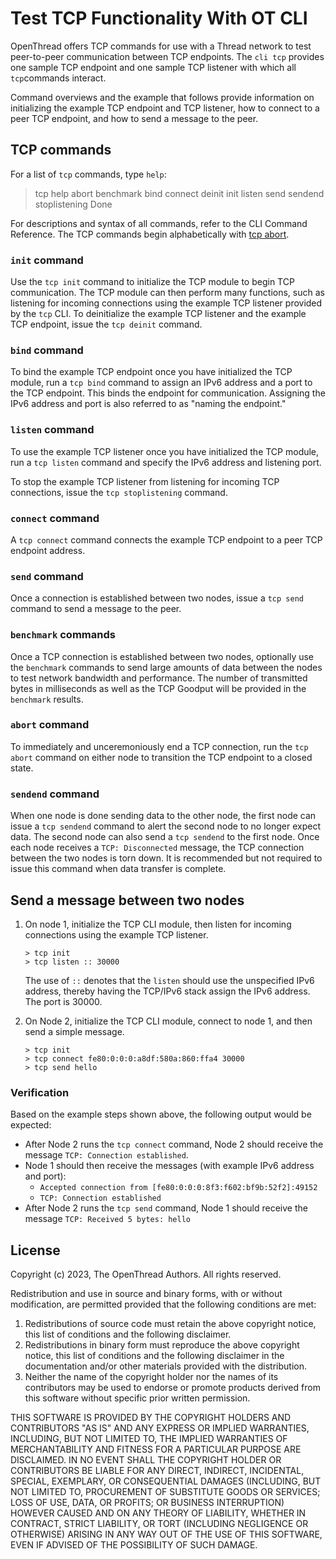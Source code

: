 # Test TCP Functionality With OT CLI

OpenThread offers TCP commands for use with a Thread network to test peer-to-peer
communication between TCP endpoints. The `cli tcp` provides one sample TCP
endpoint and one sample TCP listener with which all `tcp`commands interact.

Command overviews and the example that follows provide information on initializing
the example TCP endpoint and TCP listener, how to connect to a peer TCP endpoint,
and how to send a message to the peer.

## TCP commands

For a list of `tcp` commands, type `help`:

> tcp help
abort
benchmark
bind
connect
deinit
init
listen
send
sendend
stoplistening
Done

For descriptions and syntax of all commands, refer to the CLI Command Reference.
The TCP commands begin alphabetically with
[tcp abort](https://openthread.io/reference/cli/commands#tcp_abort).

### `init` command

Use the `tcp init` command to initialize the TCP module to begin TCP communication.
The TCP module can then perform many functions, such as listening for incoming
connections using the example TCP listener provided by the `tcp` CLI.
To deinitialize the example TCP listener and the example TCP endpoint,
issue the `tcp deinit` command.

### `bind` command

To bind the example TCP endpoint once you have initialized the TCP module,
run a `tcp bind` command to assign an IPv6 address and a port to the TCP endpoint.
This binds the endpoint for communication. Assigning the IPv6 address and port
is also referred to as "naming the endpoint."

### `listen` command 

To use the example TCP listener once you have initialized the TCP module,
run a `tcp listen` command and specify the IPv6 address and listening port.

To stop the example TCP listener from listening for incoming TCP connections,
issue the `tcp stoplistening` command. 

### `connect` command

A `tcp connect` command connects the example TCP endpoint to a peer TCP endpoint address.

### `send` command

Once a connection is established between two nodes, issue a `tcp send` command
to send a message to the peer.

### `benchmark` commands

Once a TCP connection is established between two nodes, optionally use the
`benchmark` commands to send large amounts of data between the nodes to test
network bandwidth and performance. The number of transmitted bytes in milliseconds
as well as the TCP Goodput will be provided in the `benchmark` results.

### `abort` command

To immediately and unceremoniously end a TCP connection, run the `tcp abort`
command on either node to transition the TCP endpoint to a closed state.

### `sendend` command

When one node is done sending data to the other node, the first node can
issue a `tcp sendend` command to alert the second node to no longer expect
data. The second node can also send a `tcp sendend` to the first node.
Once each node receives a `TCP: Disconnected` message, the TCP connection
between the two nodes is torn down. It is recommended but not required to
issue this command when data transfer is complete.

## Send a message between two nodes

1. On node 1, initialize the TCP CLI module, then listen for incoming connections
   using the example TCP listener.

   ```
   > tcp init
   > tcp listen :: 30000
   ```

   The use of `::` denotes that the `listen` should use the unspecified IPv6 address,
   thereby having the TCP/IPv6 stack assign the IPv6 address. The port is 30000.  

1. On Node 2, initialize the TCP CLI module, connect to node 1, and then send a
   simple message. 

   ```
   > tcp init
   > tcp connect fe80:0:0:0:a8df:580a:860:ffa4 30000
   > tcp send hello
   ```
### Verification

Based on the example steps shown above, the following output would be expected:

* After Node 2 runs the `tcp connect` command, Node 2 should receive
  the message `TCP: Connection established`.
* Node 1 should then receive the messages (with example IPv6 address and port):
    * `Accepted connection from [fe80:0:0:0:8f3:f602:bf9b:52f2]:49152`
    * `TCP: Connection established`
*  After Node 2 runs the `tcp send` command, Node 1 should receive
   the message `TCP: Received 5 bytes: hello` 
    
## License

Copyright (c) 2023, The OpenThread Authors.
All rights reserved.

Redistribution and use in source and binary forms, with or without
modification, are permitted provided that the following conditions are met:
1. Redistributions of source code must retain the above copyright
   notice, this list of conditions and the following disclaimer.
2. Redistributions in binary form must reproduce the above copyright
   notice, this list of conditions and the following disclaimer in the
   documentation and/or other materials provided with the distribution.
3. Neither the name of the copyright holder nor the
   names of its contributors may be used to endorse or promote products
   derived from this software without specific prior written permission.

THIS SOFTWARE IS PROVIDED BY THE COPYRIGHT HOLDERS AND CONTRIBUTORS "AS IS"
AND ANY EXPRESS OR IMPLIED WARRANTIES, INCLUDING, BUT NOT LIMITED TO, THE
IMPLIED WARRANTIES OF MERCHANTABILITY AND FITNESS FOR A PARTICULAR PURPOSE
ARE DISCLAIMED. IN NO EVENT SHALL THE COPYRIGHT HOLDER OR CONTRIBUTORS BE
LIABLE FOR ANY DIRECT, INDIRECT, INCIDENTAL, SPECIAL, EXEMPLARY, OR
CONSEQUENTIAL DAMAGES (INCLUDING, BUT NOT LIMITED TO, PROCUREMENT OF
SUBSTITUTE GOODS OR SERVICES; LOSS OF USE, DATA, OR PROFITS; OR BUSINESS
INTERRUPTION) HOWEVER CAUSED AND ON ANY THEORY OF LIABILITY, WHETHER IN
CONTRACT, STRICT LIABILITY, OR TORT (INCLUDING NEGLIGENCE OR OTHERWISE)
ARISING IN ANY WAY OUT OF THE USE OF THIS SOFTWARE, EVEN IF ADVISED OF THE
POSSIBILITY OF SUCH DAMAGE.    
